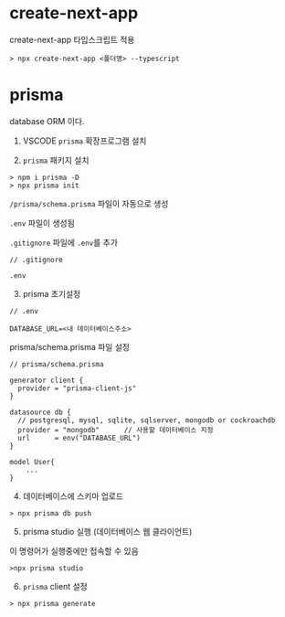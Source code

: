 # create-next-app

create-next-app 타입스크립트 적용

```
> npx create-next-app <폴더명> --typescript
```

# prisma

database ORM 이다.

1. VSCODE `prisma` 확장프로그램 설치

2. `prisma` 패키지 설치

```
> npm i prisma -D
> npx prisma init
```

`/prisma/schema.prisma` 파일이 자동으로 생성

`.env` 파일이 생성됨

`.gitignore` 파일에 `.env`를 추가

```
// .gitignore

.env
```

3. prisma 초기설정

```
// .env

DATABASE_URL=<내 데이터베이스주소>

```

prisma/schema.prisma 파일 설정

```
// prisma/schema.prisma

generator client {
  provider = "prisma-client-js"
}

datasource db {
  // postgresql, mysql, sqlite, sqlserver, mongodb or cockroachdb
  provider = "mongodb"      // 사용할 데이터베이스 지정
  url      = env("DATABASE_URL")
}

model User{
    ...
}

```

4. 데이터베이스에 스키마 업로드

```
> npx prisma db push
```

5. prisma studio 실행 (데이터베이스 웹 클라이언트)

이 명령어가 실행중에만 접속할 수 있음

```
>npx prisma studio
```

6. `prisma` client 설정

```
> npx prisma generate
```
